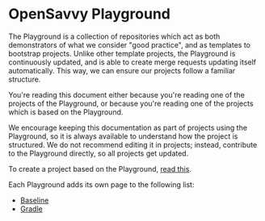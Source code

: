 # OpenSavvy Playground

The Playground is a collection of repositories which act as both demonstrators of what we consider "good practice", and as templates to bootstrap projects.
Unlike other template projects, the Playground is continuously updated, and is able to create merge requests updating itself automatically.
This way, we can ensure our projects follow a familiar structure.

You're reading this document either because you're reading one of the projects of the Playground, or because you're reading one of the projects which is based on the Playground.

We encourage keeping this documentation as part of projects using the Playground, so it is always available to understand how the project is structured. We do not recommend editing it in projects; instead, contribute to the Playground directly, so all projects get updated.

To create a project based on the Playground, [read this](setup.md).

Each Playground adds its own page to the following list:
- [Baseline](baseline.md)
- [Gradle](gradle.md)
